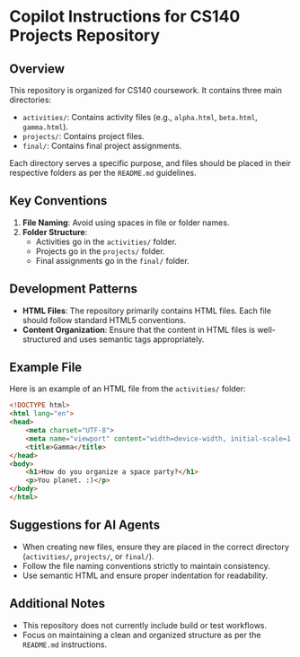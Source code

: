 # Copilot Instructions for CS140 Projects Repository

## Overview
This repository is organized for CS140 coursework. It contains three main directories:

- `activities/`: Contains activity files (e.g., `alpha.html`, `beta.html`, `gamma.html`).
- `projects/`: Contains project files.
- `final/`: Contains final project assignments.

Each directory serves a specific purpose, and files should be placed in their respective folders as per the `README.md` guidelines.

## Key Conventions
1. **File Naming**: Avoid using spaces in file or folder names.
2. **Folder Structure**:
   - Activities go in the `activities/` folder.
   - Projects go in the `projects/` folder.
   - Final assignments go in the `final/` folder.

## Development Patterns
- **HTML Files**: The repository primarily contains HTML files. Each file should follow standard HTML5 conventions.
- **Content Organization**: Ensure that the content in HTML files is well-structured and uses semantic tags appropriately.

## Example File
Here is an example of an HTML file from the `activities/` folder:

```html
<!DOCTYPE html>
<html lang="en">
<head>
    <meta charset="UTF-8">
    <meta name="viewport" content="width=device-width, initial-scale=1.0">
    <title>Gamma</title>
</head>
<body>
    <h1>How do you organize a space party?</h1>
    <p>You planet. :)</p>
</body>
</html>
```

## Suggestions for AI Agents
- When creating new files, ensure they are placed in the correct directory (`activities/`, `projects/`, or `final/`).
- Follow the file naming conventions strictly to maintain consistency.
- Use semantic HTML and ensure proper indentation for readability.

## Additional Notes
- This repository does not currently include build or test workflows.
- Focus on maintaining a clean and organized structure as per the `README.md` instructions.
